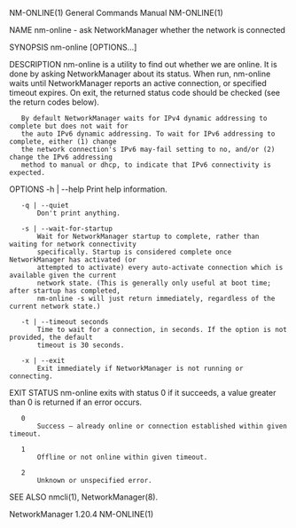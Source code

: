NM-ONLINE(1)                            General Commands Manual                           NM-ONLINE(1)

NAME
       nm-online - ask NetworkManager whether the network is connected

SYNOPSIS
       nm-online [OPTIONS...]

DESCRIPTION
       nm-online is a utility to find out whether we are online. It is done by asking NetworkManager
       about its status. When run, nm-online waits until NetworkManager reports an active connection,
       or specified timeout expires. On exit, the returned status code should be checked (see the
       return codes below).

       By default NetworkManager waits for IPv4 dynamic addressing to complete but does not wait for
       the auto IPv6 dynamic addressing. To wait for IPv6 addressing to complete, either (1) change
       the network connection's IPv6 may-fail setting to no, and/or (2) change the IPv6 addressing
       method to manual or dhcp, to indicate that IPv6 connectivity is expected.

OPTIONS
       -h | --help
           Print help information.

       -q | --quiet
           Don't print anything.

       -s | --wait-for-startup
           Wait for NetworkManager startup to complete, rather than waiting for network connectivity
           specifically. Startup is considered complete once NetworkManager has activated (or
           attempted to activate) every auto-activate connection which is available given the current
           network state. (This is generally only useful at boot time; after startup has completed,
           nm-online -s will just return immediately, regardless of the current network state.)

       -t | --timeout seconds
           Time to wait for a connection, in seconds. If the option is not provided, the default
           timeout is 30 seconds.

       -x | --exit
           Exit immediately if NetworkManager is not running or connecting.

EXIT STATUS
       nm-online exits with status 0 if it succeeds, a value greater than 0 is returned if an error
       occurs.

       0
           Success – already online or connection established within given timeout.

       1
           Offline or not online within given timeout.

       2
           Unknown or unspecified error.

SEE ALSO
       nmcli(1), NetworkManager(8).

NetworkManager 1.20.4                                                                     NM-ONLINE(1)

